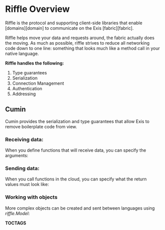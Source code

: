 # Riffle Overview

Riffle is the protocol and supporting client-side libraries that enable [domains][domain] to communicate on the Exis [fabric][fabric].

Riffle helps move your data and requests around, the fabric actually does the moving. As much as possible, riffle strives to reduce all networking code down to one line: something that looks much like a method call in your native language.

**Riffle handles the following:**

1. Type guarantees
2. Serialization
3. Connection Management
4. Authentication
5. Addressing

## Cumin

Cumin provides the serialization and type guarantees that allow Exis to remove boilerplate code from view.

### Receiving data:
When you define functions that will receive data, you can specify the arguments:
<exis-code name="Want Definitions Recv" action="defs" hljs></exis-code>

### Sending data:
When you call functions in the cloud, you can specify what the return values must look like:
<exis-code name="Want Definitions Send" action="defs" hljs></exis-code>

### Working with objects
More complex objects can be created and sent between languages using *riffle.Model*:
<exis-code name="Want Definitions Models" action="defs" hljs></exis-code>

__TOCTAGS__


